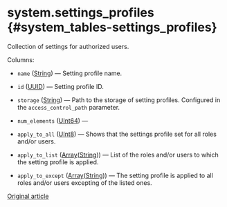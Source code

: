 # system.settings_profiles {#system_tables-settings_profiles}

Collection of settings for authorized users. 

Columns:
-    `name` ([String](../sql-reference/data-types/string.md)) — Setting profile name.

-    `id` ([UUID](../sql-reference/data-types/uuid.md)) — Setting profile ID.

-    `storage` ([String](../sql-reference/data-types/string.md)) — Path to the storage of setting profiles. Configured in the `access_control_path` parameter. 

-    `num_elements` ([UInt64](../sql-reference/data-types/int-uint.md)) — 

-    `apply_to_all` ([UInt8](../sql-reference/data-types/int-uint.md#uint-ranges)) — Shows that the settings profile set for all roles and/or users.

-    `apply_to_list` ([Array](../sql-reference/data-types/array.md)([String](../sql-reference/data-types/string.md))) — List of the roles and/or users to which the setting profile is applied.

-    `apply_to_except` ([Array](../sql-reference/data-types/array.md)([String](../sql-reference/data-types/string.md))) — The setting profile is applied to all roles and/or users excepting of the listed ones.

[Original article](https://clickhouse.tech/docs/en/operations/system_tables/settings_profiles) <!--hide-->
